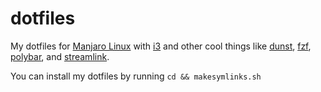 # dotfiles

My dotfiles for [Manjaro Linux](https://manjaro.org) with [i3](https://i3wm.org) and other cool things like [dunst](https://github.com/dunst-project/dunst), [fzf](https://github.com/junegunn/fzf), [polybar](https://github.com/jaagr/polybar), and [streamlink](https://github.com/streamlink/streamlink).

You can install my dotfiles by running `cd && makesymlinks.sh`
